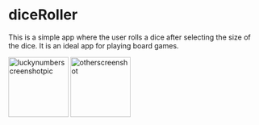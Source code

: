 # diceRoller

This is a simple app where the user rolls a dice after selecting the size of the dice. 
It is an ideal app for playing board games.

<img width="119" alt="luckynumberscreenshotpic" src="https://user-images.githubusercontent.com/76691598/114826981-7930c400-9e0b-11eb-88bf-83305f06e8cc.png">
<img width="119" alt="otherscreenshot" src="https://user-images.githubusercontent.com/76691598/114827034-8b126700-9e0b-11eb-9f51-5381c7e73d16.png">



